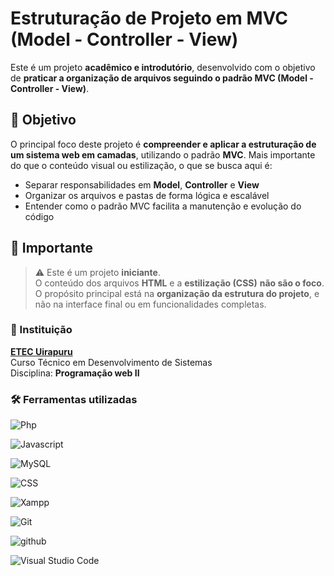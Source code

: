 # Estruturação de Projeto em MVC (Model - Controller - View)

Este é um projeto **acadêmico e introdutório**, desenvolvido com o objetivo de **praticar a organização de arquivos seguindo o padrão MVC (Model - Controller - View)**.

## 🎯 Objetivo

O principal foco deste projeto é **compreender e aplicar a estruturação de um sistema web em camadas**, utilizando o padrão **MVC**. Mais importante do que o conteúdo visual ou estilização, o que se busca aqui é:

- Separar responsabilidades em **Model**, **Controller** e **View**
- Organizar os arquivos e pastas de forma lógica e escalável
- Entender como o padrão MVC facilita a manutenção e evolução do código

## 🚧 Importante

> ⚠️ Este é um projeto **iniciante**.  
 O conteúdo dos arquivos **HTML** e a **estilização (CSS)** **não são o foco**.  
O propósito principal está na **organização da estrutura do projeto**, e não na interface final ou em funcionalidades completas.

### 🏫 Instituição

[**ETEC Uirapuru**](https://etecuirapuru.com.br/)  
Curso Técnico em Desenvolvimento de Sistemas  
Disciplina: **Programação web II**  

### 🛠️ Ferramentas utilizadas

![Php](https://img.shields.io/badge/PHP-777BB4.svg?style=for-the-badge&logo=PHP&logoColor=white)

![Javascript](https://img.shields.io/badge/JavaScript-F7DF1E?style=for-the-badge&logo=javascript&logoColor=black)

![MySQL](https://img.shields.io/badge/MySQL-4479A1.svg?style=for-the-badge&logo=MySQL&logoColor=white)

![CSS](https://img.shields.io/badge/CSS3-1572B6.svg?style=for-the-badge&logo=CSS3&logoColor=white)

![Xampp](https://img.shields.io/badge/XAMPP-FB7A24.svg?style=for-the-badge&logo=XAMPP&logoColor=white)

![Git](https://img.shields.io/badge/GIT-E44C30?style=for-the-badge&logo=git&logoColor=white)

![github](https://img.shields.io/badge/GitHub-181717.svg?style=for-the-badge&logo=GitHub&logoColor=white)

![Visual Studio Code](https://img.shields.io/badge/Visual%20Studio%20Code-0078d7.svg?style=for-the-badge&logo=visual-studio-code&logoColor=white)